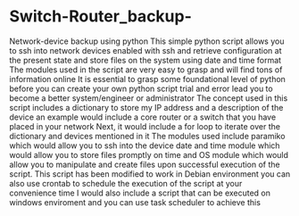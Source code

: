 # Switch-Router_backup-
Network-device backup using python
This simple python script allows you to ssh into network devices enabled with ssh and retrieve configuration at the present state and store files on the system using 
date and time format 
The modules used in the script are very easy to grasp and will find tons of information online 
It is essential to grasp some foundational level of python before you can create your own python script trial and error lead you to become a better system/engineer or 
administrator 
The concept used in this script includes a dictionary to store my IP address and a description of the device an example would include a core router or a switch that you have placed in your network 
Next, it would include a for loop  to iterate over the dictionary and devices mentioned in it 
The modules used include paramiko which would allow you to ssh into the device date and time module which would allow you to store files promptly on time and OS module which would allow you to manipulate and create files upon successful execution of the script. 
This script  has been modified to work in Debian environment you can also use crontab to schedule the execution of the script at your convenience time 
I would also include a script that can be executed on windows enviroment  and you can use task scheduler to achieve this 
